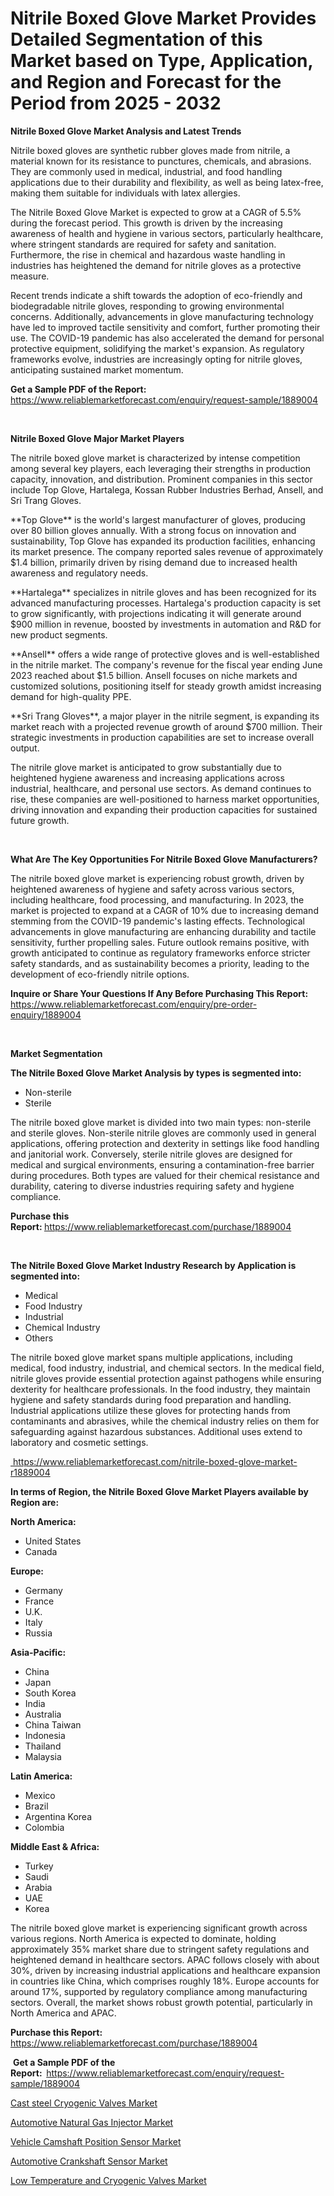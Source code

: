 <p><h1>Nitrile Boxed Glove Market Provides Detailed Segmentation of this Market based on Type, Application, and Region and Forecast for the Period from 2025 - 2032</h1></p><p><strong>Nitrile Boxed Glove Market Analysis and Latest Trends</strong></p>
<p><p>Nitrile boxed gloves are synthetic rubber gloves made from nitrile, a material known for its resistance to punctures, chemicals, and abrasions. They are commonly used in medical, industrial, and food handling applications due to their durability and flexibility, as well as being latex-free, making them suitable for individuals with latex allergies.</p><p>The Nitrile Boxed Glove Market is expected to grow at a CAGR of 5.5% during the forecast period. This growth is driven by the increasing awareness of health and hygiene in various sectors, particularly healthcare, where stringent standards are required for safety and sanitation. Furthermore, the rise in chemical and hazardous waste handling in industries has heightened the demand for nitrile gloves as a protective measure.</p><p>Recent trends indicate a shift towards the adoption of eco-friendly and biodegradable nitrile gloves, responding to growing environmental concerns. Additionally, advancements in glove manufacturing technology have led to improved tactile sensitivity and comfort, further promoting their use. The COVID-19 pandemic has also accelerated the demand for personal protective equipment, solidifying the market's expansion. As regulatory frameworks evolve, industries are increasingly opting for nitrile gloves, anticipating sustained market momentum.</p></p>
<p><strong>Get a Sample PDF of the Report:&nbsp;</strong> <a href="https://www.reliablemarketforecast.com/enquiry/request-sample/1889004?utm_campaign=2130&utm_medium=2&utm_source=Github&utm_content=ia&utm_term=28032025&utm_id=nitrile-boxed-glove">https://www.reliablemarketforecast.com/enquiry/request-sample/1889004</a></p>
<p>&nbsp;</p>
<p><strong>Nitrile Boxed Glove Major Market Players</strong></p>
<p><p>The nitrile boxed glove market is characterized by intense competition among several key players, each leveraging their strengths in production capacity, innovation, and distribution. Prominent companies in this sector include Top Glove, Hartalega, Kossan Rubber Industries Berhad, Ansell, and Sri Trang Gloves.</p><p>**Top Glove** is the world's largest manufacturer of gloves, producing over 80 billion gloves annually. With a strong focus on innovation and sustainability, Top Glove has expanded its production facilities, enhancing its market presence. The company reported sales revenue of approximately $1.4 billion, primarily driven by rising demand due to increased health awareness and regulatory needs.</p><p>**Hartalega** specializes in nitrile gloves and has been recognized for its advanced manufacturing processes. Hartalega's production capacity is set to grow significantly, with projections indicating it will generate around $900 million in revenue, boosted by investments in automation and R&D for new product segments.</p><p>**Ansell** offers a wide range of protective gloves and is well-established in the nitrile market. The company's revenue for the fiscal year ending June 2023 reached about $1.5 billion. Ansell focuses on niche markets and customized solutions, positioning itself for steady growth amidst increasing demand for high-quality PPE.</p><p>**Sri Trang Gloves**, a major player in the nitrile segment, is expanding its market reach with a projected revenue growth of around $700 million. Their strategic investments in production capabilities are set to increase overall output.</p><p>The nitrile glove market is anticipated to grow substantially due to heightened hygiene awareness and increasing applications across industrial, healthcare, and personal use sectors. As demand continues to rise, these companies are well-positioned to harness market opportunities, driving innovation and expanding their production capacities for sustained future growth.</p></p>
<p>&nbsp;</p>
<p><strong>What Are The Key Opportunities For Nitrile Boxed Glove Manufacturers?</strong></p>
<p><p>The nitrile boxed glove market is experiencing robust growth, driven by heightened awareness of hygiene and safety across various sectors, including healthcare, food processing, and manufacturing. In 2023, the market is projected to expand at a CAGR of 10% due to increasing demand stemming from the COVID-19 pandemic's lasting effects. Technological advancements in glove manufacturing are enhancing durability and tactile sensitivity, further propelling sales. Future outlook remains positive, with growth anticipated to continue as regulatory frameworks enforce stricter safety standards, and as sustainability becomes a priority, leading to the development of eco-friendly nitrile options.</p></p>
<p><strong>Inquire or Share Your Questions If Any Before Purchasing This Report:</strong> <a href="https://www.reliablemarketforecast.com/enquiry/pre-order-enquiry/1889004?utm_campaign=2130&utm_medium=2&utm_source=Github&utm_content=ia&utm_term=28032025&utm_id=nitrile-boxed-glove">https://www.reliablemarketforecast.com/enquiry/pre-order-enquiry/1889004</a></p>
<p>&nbsp;</p>
<p><strong>Market Segmentation</strong></p>
<p><strong>The Nitrile Boxed Glove Market Analysis by types is segmented into:</strong></p>
<p><ul><li>Non-sterile</li><li>Sterile</li></ul></p>
<p><p>The nitrile boxed glove market is divided into two main types: non-sterile and sterile gloves. Non-sterile nitrile gloves are commonly used in general applications, offering protection and dexterity in settings like food handling and janitorial work. Conversely, sterile nitrile gloves are designed for medical and surgical environments, ensuring a contamination-free barrier during procedures. Both types are valued for their chemical resistance and durability, catering to diverse industries requiring safety and hygiene compliance.</p></p>
<p><strong>Purchase this Report:&nbsp;</strong><a href="https://www.reliablemarketforecast.com/purchase/1889004?utm_campaign=2130&utm_medium=2&utm_source=Github&utm_content=ia&utm_term=28032025&utm_id=nitrile-boxed-glove">https://www.reliablemarketforecast.com/purchase/1889004</a></p>
<p>&nbsp;</p>
<p><strong>The Nitrile Boxed Glove Market Industry Research by Application is segmented into:</strong></p>
<p><ul><li>Medical</li><li>Food Industry</li><li>Industrial</li><li>Chemical Industry</li><li>Others</li></ul></p>
<p><p>The nitrile boxed glove market spans multiple applications, including medical, food industry, industrial, and chemical sectors. In the medical field, nitrile gloves provide essential protection against pathogens while ensuring dexterity for healthcare professionals. In the food industry, they maintain hygiene and safety standards during food preparation and handling. Industrial applications utilize these gloves for protecting hands from contaminants and abrasives, while the chemical industry relies on them for safeguarding against hazardous substances. Additional uses extend to laboratory and cosmetic settings.</p></p>
<p><a href="https://www.reliablemarketforecast.com/nitrile-boxed-glove-market-r1889004?utm_campaign=2130&utm_medium=2&utm_source=Github&utm_content=ia&utm_term=28032025&utm_id=nitrile-boxed-glove">&nbsp;https://www.reliablemarketforecast.com/nitrile-boxed-glove-market-r1889004</a></p>
<p><strong>In terms of Region, the Nitrile Boxed Glove Market Players available by Region are:</strong></p>
<p>
    <p> <strong> North America: </strong>
        <ul>
            <li>United States</li>
            <li>Canada</li>
        </ul>
        </p> 
    <p> <strong> Europe: </strong>
        <ul>
            <li>Germany</li>
            <li>France</li>
            <li>U.K.</li>
            <li>Italy</li>
            <li>Russia</li>
        </ul>
        </p> 
    <p> <strong> Asia-Pacific: </strong>
        <ul>
            <li>China</li>
            <li>Japan</li>
            <li>South Korea</li>
            <li>India</li>
            <li>Australia</li>
            <li>China Taiwan</li>
            <li>Indonesia</li>
            <li>Thailand</li>
            <li>Malaysia</li>
        </ul>
        </p> 
    <p> <strong> Latin America: </strong>
        <ul>
            <li>Mexico</li>
            <li>Brazil</li>
            <li>Argentina Korea</li>
            <li>Colombia</li>
        </ul>
        </p> 
    <p> <strong> Middle East & Africa: </strong>
        <ul>
            <li>Turkey</li>
            <li>Saudi</li>
            <li>Arabia</li>
            <li>UAE</li>
            <li>Korea</li>
        </ul>
    </p>
    </p>
<p><p>The nitrile boxed glove market is experiencing significant growth across various regions. North America is expected to dominate, holding approximately 35% market share due to stringent safety regulations and heightened demand in healthcare sectors. APAC follows closely with about 30%, driven by increasing industrial applications and healthcare expansion in countries like China, which comprises roughly 18%. Europe accounts for around 17%, supported by regulatory compliance among manufacturing sectors. Overall, the market shows robust growth potential, particularly in North America and APAC.</p></p>
<p><strong>Purchase this Report: </strong><a href="https://www.reliablemarketforecast.com/purchase/1889004?utm_campaign=2130&utm_medium=2&utm_source=Github&utm_content=ia&utm_term=28032025&utm_id=nitrile-boxed-glove">https://www.reliablemarketforecast.com/purchase/1889004</a></p>
<p>&nbsp;<strong>Get a Sample PDF of the Report:&nbsp;&nbsp;</strong><a href="https://www.reliablemarketforecast.com/enquiry/request-sample/1889004?utm_campaign=2130&utm_medium=2&utm_source=Github&utm_content=ia&utm_term=28032025&utm_id=nitrile-boxed-glove">https://www.reliablemarketforecast.com/enquiry/request-sample/1889004</a></p>
<p><strong></strong></p>
<p><p><a href="https://github.com/awwqamet/Market-Research-Report-List-1/blob/main/cast-steel-cryogenic-valves-market.md?utm_campaign=2130&utm_medium=2&utm_source=Github&utm_content=ia&utm_term=28032025&utm_id=nitrile-boxed-glove">Cast steel Cryogenic Valves Market</a></p><p><a href="https://github.com/busamoleankk/Market-Research-Report-List-1/blob/main/automotive-natural-gas-injector-market.md?utm_campaign=2130&utm_medium=2&utm_source=Github&utm_content=ia&utm_term=28032025&utm_id=nitrile-boxed-glove">Automotive Natural Gas Injector Market</a></p><p><a href="https://github.com/yodhafirorae/Market-Research-Report-List-1/blob/main/vehicle-camshaft-position-sensor-market.md?utm_campaign=2130&utm_medium=2&utm_source=Github&utm_content=ia&utm_term=28032025&utm_id=nitrile-boxed-glove">Vehicle Camshaft Position Sensor Market</a></p><p><a href="https://github.com/chillwervenu/Market-Research-Report-List-1/blob/main/automotive-crankshaft-sensor-market.md?utm_campaign=2130&utm_medium=2&utm_source=Github&utm_content=ia&utm_term=28032025&utm_id=nitrile-boxed-glove">Automotive Crankshaft Sensor Market</a></p><p><a href="https://github.com/marcayaminig/Market-Research-Report-List-1/blob/main/low-temperature-and-cryogenic-valves-market.md?utm_campaign=2130&utm_medium=2&utm_source=Github&utm_content=ia&utm_term=28032025&utm_id=nitrile-boxed-glove">Low Temperature and Cryogenic Valves Market</a></p></p>